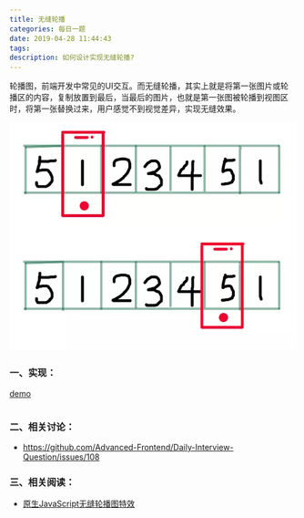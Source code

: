 ```yaml
---
title: 无缝轮播
categories: 每日一题
date: 2019-04-28 11:44:43
tags:
description: 如何设计实现无缝轮播?
---
```


轮播图，前端开发中常见的UI交互。而无缝轮播，其实上就是将第一张图片或轮播区的内容，复制放置到最后，当最后的图片，也就是第一张图被轮播到视图区时，将第一张替换过来，用户感觉不到视觉差异，实现无缝效果。

![](/images/无缝轮播.webp)

### 一、实现：

[demo](/examples/demo/无缝轮播.html)

```html

```

### 二、相关讨论：

- https://github.com/Advanced-Frontend/Daily-Interview-Question/issues/108

### 三、相关阅读：

- [原生JavaScript无缝轮播图特效](https://www.jianshu.com/p/d3c650a5c994)

